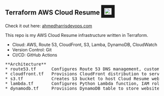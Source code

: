 ## **Terraform AWS Cloud Resume** <samp><img src="cloud1.ico" width="24" height="22" border="10"/></samp>

Check it out here: [ahmedharrisdevops.com](https://ahmedharrisdevops.com) 

This repo is my AWS Cloud Resume infrastructure written in Terraform.

* Cloud: AWS, Route 53, CloudFront, S3, Lamba, DynamoDB, CloudWatch
* Version Control: Git
* CI/CD: GitHub Actions

<pre>
**Architecture** 
* route53.tf      Configures Route 53 DNS management, custom domains, directing traffic to CloudFront CDN.
* cloudfront.tf   Provisions CloudFront distribution to serve S3 website content.
* s3.tf           Creates S3 bucket to host Cloud Resume website content.
* lambda.tf       Configures Python Lambda function, IAM roles and permissions, to update DynamoDB visitor count.
* dynamodb.tf     Provisions DynamoDB table to store website visitor count.
</pre>

